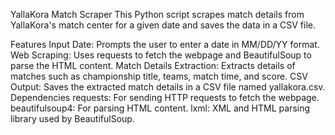 YallaKora Match Scraper
This Python script scrapes match details from YallaKora's match center for a given date and saves the data in a CSV file.

Features
Input Date: Prompts the user to enter a date in MM/DD/YY format.
Web Scraping: Uses requests to fetch the webpage and BeautifulSoup to parse the HTML content.
Match Details Extraction: Extracts details of matches such as championship title, teams, match time, and score.
CSV Output: Saves the extracted match details in a CSV file named yallakora.csv.
Dependencies
requests: For sending HTTP requests to fetch the webpage.
beautifulsoup4: For parsing HTML content.
lxml: XML and HTML parsing library used by BeautifulSoup.
